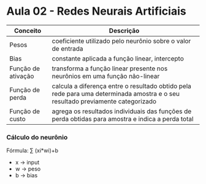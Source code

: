 # Aula 02 - Redes Neurais Artificiais


Conceito | Descrição
------------ | -------------
Pesos | coeficiente utilizado pelo neurônio sobre o valor de entrada
Bias | constante aplicada a função linear, intercepto
Função de ativação |  transforma a função linear presente nos neurônios em uma função não-linear
Função de perda | calcula a diferença entre o resultado obtido pela rede para uma determinada amostra e o seu resultado previamente categorizado 
Função de custo | agrega os resultados individuais das funções de perda obtidas para amostra e indica a perda total

### Cálculo do neurônio
Fórmula: ∑ (xi*wi)+b 

* x -> input
* w -> peso
* b -> bias
 
